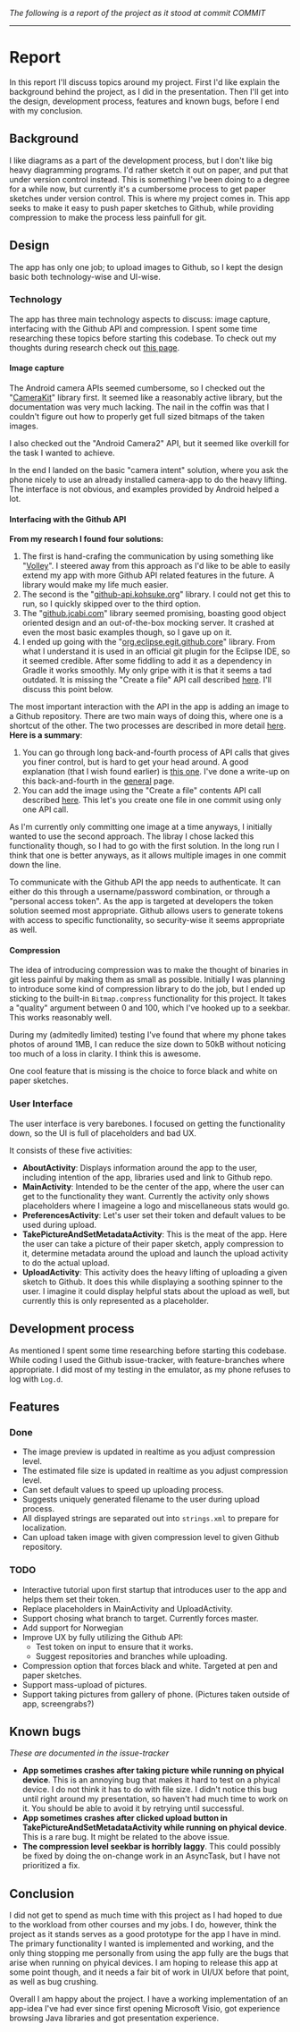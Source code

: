 *The following is a report of the project as it stood at commit COMMIT*

---

# Report

In this report I'll discuss topics around my project. First I'd like explain the background behind the project, as I did in the presentation. Then I'll get into the design, development process, features and known bugs, before I end with my conclusion.

## Background

I like diagrams as a part of the development process, but I don't like big heavy diagramming programs. I'd rather sketch it out on paper, and put that under version control instead. This is something I've been doing to a degree for a while now, but currently it's a cumbersome process to get paper sketches under version control. This is where my project comes in. This app seeks to make it easy to push paper sketches to Github, while providing compression to make the process less painfull for git.

## Design

The app has only one job; to upload images to Github, so I kept the design basic both technology-wise and UI-wise.

### Technology

The app has three main technology aspects to discuss: image capture, interfacing with the Github API and compression. I spent some time researching these topics before starting this codebase. To check out my thoughts during research check out [this page](./general.md).

#### Image capture

The Android camera APIs seemed cumbersome, so I checked out the "[CameraKit](https://github.com/CameraKit/camerakit-android)" library first. It seemed like a reasonably active library, but the documentation was very much lacking. The nail in the coffin was that I couldn't figure out how to properly get full sized bitmaps of the taken images.

I also checked out the "Android Camera2" API, but it seemed like overkill for the task I wanted to achieve.

In the end I landed on the basic "camera intent" solution, where you ask the phone nicely to use an already installed camera-app to do the heavy lifting. The interface is not obvious, and examples provided by Android helped a lot.

#### Interfacing with the Github API

**From my research I found four solutions:**

1. The first is hand-crafing the communication by using something like "[Volley](https://github.com/google/volley)". I steered away from this approach as I'd like to be able to easily extend my app with more Github API related features in the future. A library would make my life much easier. 
2. The second is the "[github-api.kohsuke.org](http://github-api.kohsuke.org/)" library. I could not get this to run, so I quickly skipped over to the third option. 
3. The "[github.jcabi.com](http://github.jcabi.com/)" library seemed promising, boasting good object oriented design and an out-of-the-box mocking server. It crashed at even the most basic examples though, so I gave up on it.
4. I ended up going with the "[org.eclipse.egit.github.core](https://github.com/eclipse/egit-github/tree/master/org.eclipse.egit.github.core)" library. From what I understand it is used in an official git plugin for the Eclipse IDE, so it seemed credible. After some fiddling to add it as a dependency in Gradle it works smoothly. My only gripe with it is that it seems a tad outdated. It is missing the "Create a file" API call described [here](https://developer.github.com/v3/repos/contents/). I'll discuss this point below.

The most important interaction with the API in the app is adding an image to a Github repository. There are two main ways of doing this, where one is a shortcut of the other. The two processes are described in more detail [here](./general.md). **Here is a summary**:

1. You can go through long back-and-fourth process of API calls that gives you finer control, but is hard to get your head around. A good explanation (that I wish found earlier) is [this one](http://www.levibotelho.com/development/commit-a-file-with-the-github-api/). I've done a write-up on this back-and-fourth in the [general](./general.md) page.
2. You can add the image using the "Create a file" contents API call described [here](https://developer.github.com/v3/repos/contents/). This let's you create one file in one commit using only one API call.

As I'm currently only committing one image at a time anyways, I initially wanted to use the second approach. The libray I chose lacked this functionality though, so I had to go with the first solution. In the long run I think that one is better anyways, as it allows multiple images in one commit down the line.

To communicate with the Github API the app needs to authenticate. It can either do this through a username/password combination, or through a "personal access token". As the app is targeted at developers the token solution seemed most appropriate. Github allows users to generate tokens with access to specific functionality, so security-wise it seems appropriate as well.


#### Compression

The idea of introducing compression was to make the thought of binaries in git less painful by making them as small as possible. Initially I was planning to introduce some kind of compression library to do the job, but I ended up sticking to the built-in `Bitmap.compress` functionality for this project. It takes a "quality" argument between 0 and 100, which I've hooked up to a seekbar. This works reasonably well. 

During my (admitedly limited) testing I've found that where my phone takes photos of around 1MB, I can reduce the size down to 50kB without noticing too much of a loss in clarity. I think this is awesome.

One cool feature that is missing is the choice to force black and white on paper sketches.

### User Interface

The user interface is very barebones. I focused on getting the functionality down, so the UI is full of placeholders and bad UX. 

It consists of these five activities:

* **AboutActivity**: Displays information around the app to the user, including intention of the app, libraries used and link to Github repo.
* **MainActivity**: Intended to be the center of the app, where the user can get to the functionality they want. Currently the activity only shows placeholders where I imageine a logo and miscellaneous stats would go.
* **PreferencesActivity**: Let's user set their token and default values to be used during upload. 
* **TakePictureAndSetMetadataActivity**: This is the meat of the app. Here the user can take a picture of their paper sketch, apply compression to it, determine metadata around the upload and launch the upload activity to do the actual upload.
* **UploadActivity**: This activity does the heavy lifting of uploading a given sketch to Github. It does this while displaying a soothing spinner to the user. I imagine it could display helpful stats about the upload as well, but currently this is only represented as a placeholder.

## Development process

As mentioned I spent some time researching before starting this codebase. While coding I used the Github issue-tracker, with feature-branches where appropriate. I did most of my testing in the emulator, as my phone refuses to log with `Log.d`.

## Features

### Done

* The image preview is updated in realtime as you adjust compression level.
* The estimated file size is updated in realtime as you adjust compression level.
* Can set default values to speed up uploading process.
* Suggests uniquely generated filename to the user during upload process. 
* All displayed strings are separated out into `strings.xml` to prepare for localization.
* Can upload taken image with given compression level to given Github repository. 

### TODO

* Interactive tutorial upon first startup that introduces user to the app and helps them set their token.
* Replace placeholders in MainActivity and UploadActivity.
* Support chosing what branch to target. Currently forces master.
* Add support for Norwegian
* Improve UX by fully utilizing the Github API:
    * Test token on input to ensure that it works.
    * Suggest repositories and branches while uploading. 
* Compression option that forces black and white. Targeted at pen and paper sketches.
* Support mass-upload of pictures.
* Support taking pictures from gallery of phone. (Pictures taken outside of app, screengrabs?)

## Known bugs

*These are documented in the issue-tracker*

* **App sometimes crashes after taking picture while running on phyical device**. This is an annoying bug that makes it hard to test on a phyical device. I do not think it has to do with file size. I didn't notice this bug until right around my presentation, so haven't had much time to work on it. You should be able to avoid it by retrying until successful.
* **App sometimes crashes after clicked upload button in TakePictureAndSetMetadataActivity while running on phyical device**. This is a rare bug. It might be related to the above issue.
* **The compression level seekbar is horribly laggy**. This could possibly be fixed by doing the on-change work in an AsyncTask, but I have not prioritized a fix.

## Conclusion

I did not get to spend as much time with this project as I had hoped to due to the workload from other courses and my jobs. I do, however, think the project as it stands serves as a good prototype for the app I have in mind. The primary functionality I wanted is implemented and working, and the only thing stopping me personally from using the app fully are the bugs that arise when running on phyical devices. I am hoping to release this app at some point though, and it needs a fair bit of work in UI/UX before that point, as well as bug crushing.


Overall I am happy about the project. I have a working implementation of an app-idea I've had ever since first opening Microsoft Visio, got experience browsing Java libraries and got presentation experience.
